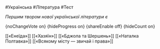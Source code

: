 #Українська #Література #Тест

*Першим твором нової української літератури є*

{noChangeVote on}
{hideProgress on}
{shareEnable off}
{hideCount on}

[[«Енеїда»]]
[[«Хазяїн»]]
[[«Бджола та Шершень»]]
[[«Наталка Полтавка»]]
[[«Всякому місту — звичай і права»]]
